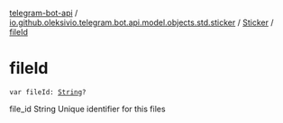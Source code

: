 [telegram-bot-api](../../index.md) / [io.github.oleksivio.telegram.bot.api.model.objects.std.sticker](../index.md) / [Sticker](index.md) / [fileId](./file-id.md)

# fileId

`var fileId: `[`String`](https://kotlinlang.org/api/latest/jvm/stdlib/kotlin/-string/index.html)`?`

file_id String Unique identifier for this files

